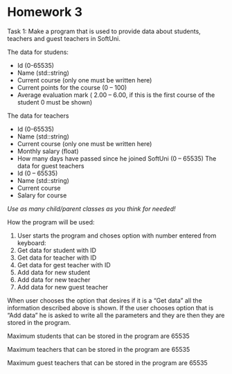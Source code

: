 # Homework 3

Task 1:
Make a program that is used to provide data about students, teachers and guest teachers in
SoftUni.

The data for studens:

- Id (0-65535)
- Name (std::string)
- Current course (only one must be written here)
- Current points for the course (0 – 100)
- Average evaluation mark ( 2.00 – 6.00, if this is the first course of the student 0
must be shown)

The data for teachers

- Id (0-65535)
- Name (std::string)
- Current course (only one must be written here)
- Monthly salary (float)
- How many days have passed since he joined SoftUni (0 – 65535)
The data for guest teachers
- Id (0 – 65535)
- Name (std::string)
- Current course
- Salary for course

_Use as many child/parent classes as you think for needed!_

How the program will be used:

1. User starts the program and choses option with number entered from keyboard:
1. Get data for student with ID
2. Get data for teacher with ID
3. Get data for gest teacher with ID
4. Add data for new student
5. Add data for new teacher
6. Add data for new guest teacher

When user chooses the option that desires if it is a “Get data” all the information
described above is shown. If the user chooses option that is “Add data” he is asked
to write all the parameters and they are then they are stored in the program.

Maximum students that can be stored in the program are 65535

Maximum teachers that can be stored in the program are 65535

Maximum guest teachers that can be stored in the program are 65535

